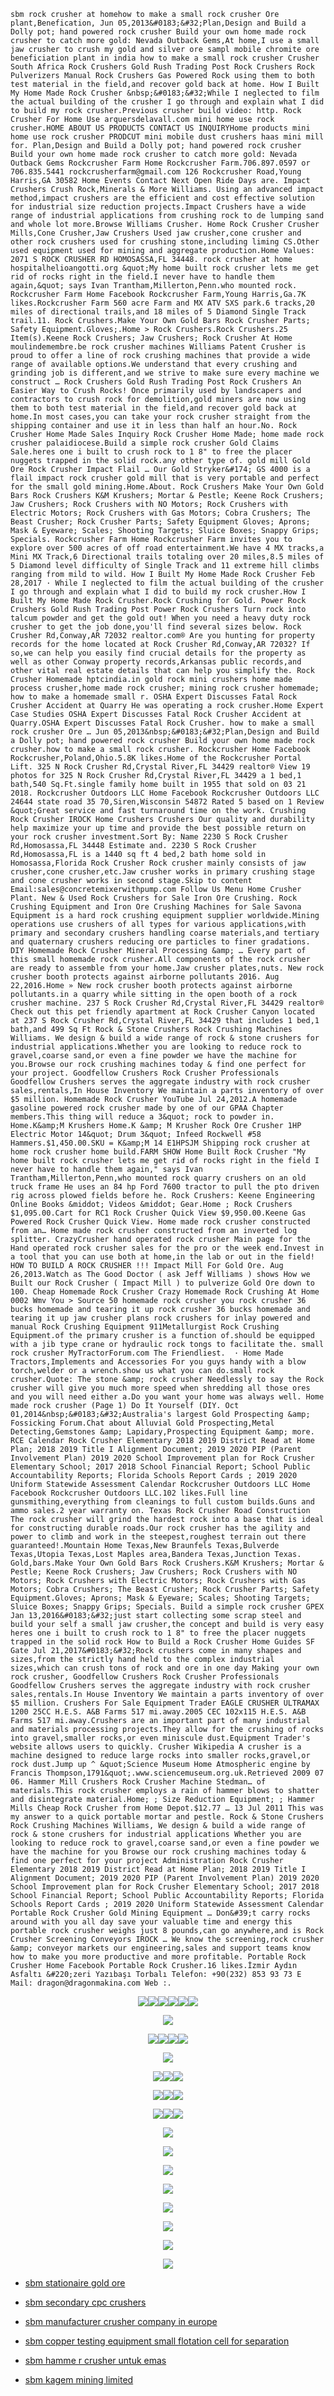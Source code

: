 
```
sbm rock crusher at homehow to make a small rock crusher Ore plant,Benefication, Jun 05,2013&#0183;&#32;Plan,Design and Build a Dolly pot; hand powered rock crusher Build your own home made rock crusher to catch more gold: Nevada Outback Gems,At home,I use a small jaw crusher to crush my gold and silver ore sampl mobile chromite ore beneficiation plant in india how to make a small rock crusher Crusher South Africa Rock Crushers Gold Rush Trading Post Rock Crushers Rock Pulverizers Manual Rock Crushers Gas Powered Rock using them to both test material in the field,and recover gold back at home. How I Built My Home Made Rock Crusher &nbsp;&#0183;&#32;While I neglected to film the actual building of the crusher I go through and explain what I did to build my rock crusher.Previous crusher build video: http. Rock Crusher For Home Use arquersdelavall.com mini home use rock crusher.HOME ABOUT US PRODUCTS CONTACT US INQUIRYHome products mini home use rock crusher PRODCUT mini mobile dust crushers haas mini mill for. Plan,Design and Build a Dolly pot; hand powered rock crusher Build your own home made rock crusher to catch more gold: Nevada Outback Gems Rockcrusher Farm Home Rockcrusher Farm.706.897.0597 or 706.835.5441 rockcrusherfarm@gmail.com 126 Rockcrusher Road,Young Harris,GA 30582 Home Events Contact Next Open Ride Days are. Impact Crushers Crush Rock,Minerals & More Williams. Using an advanced impact method,impact crushers are the efficient and cost effective solution for industrial size reduction projects.Impact Crushers have a wide range of industrial applications from crushing rock to de lumping sand and whole lot more.Browse Williams Crusher. Home Rock Crusher Crusher Mills,Cone Crusher,Jaw Crushers Used jaw crusher,cone crusher and other rock crushers used for crushing stone,including liming CS.Other used equipment used for mining and aggregate production.Home Values: 2071 S ROCK CRUSHER RD HOMOSASSA,FL 34448. rock crusher at home hospitalhelioangotti.org &quot;My home built rock crusher lets me get rid of rocks right in the field.I never have to handle them again,&quot; says Ivan Trantham,Millerton,Penn.who mounted rock. Rockcrusher Farm Home Facebook Rockcrusher Farm,Young Harris,Ga.7K likes.Rockcrusher Farm 560 acre Farm and MX ATV SXS park.6 tracks,20 miles of directional trails,and 18 miles of 5 Diamond Single Track trail.11. Rock Crushers.Make Your Own Gold Bars Rock Crusher Parts; Safety Equipment.Gloves;.Home > Rock Crushers.Rock Crushers.25 Item(s).Keene Rock Crushers; Jaw Crushers; Rock Crusher At Home moulindemembre.be rock crusher machines Williams Patent Crusher is proud to offer a line of rock crushing machines that provide a wide range of available options.We understand that every crushing and grinding job is different,and we strive to make sure every machine we construct … Rock Crushers Gold Rush Trading Post Rock Crushers An Easier Way to Crush Rocks! Once primarily used by landscapers and contractors to crush rock for demolition,gold miners are now using them to both test material in the field,and recover gold back at home.In most cases,you can take your rock crusher straight from the shipping container and use it in less than half an hour.No. Rock Crusher Home Made Sales Inquiry Rock Crusher Home Made; home made rock crusher palaidiocese.Build a simple rock crusher Gold Claims Sale.heres one i built to crush rock to 1 8" to free the placer nuggets trapped in the solid rock.any other type of. gold mill Gold Ore Rock Crusher Impact Flail … Our Gold Stryker&#174; GS 4000 is a flail impact rock crusher gold mill that is very portable and perfect for the small gold mining.Home.About. Rock Crushers Make Your Own Gold Bars Rock Crushers K&M Krushers; Mortar & Pestle; Keene Rock Crushers; Jaw Crushers; Rock Crushers with NO Motors; Rock Crushers with Electric Motors; Rock Crushers with Gas Motors; Cobra Crushers; The Beast Crusher; Rock Crusher Parts; Safety Equipment Gloves; Aprons; Mask & Eyeware; Scales; Shooting Targets; Sluice Boxes; Snappy Grips; Specials. Rockcrusher Farm Home Rockcrusher Farm invites you to explore over 500 acres of off road entertainment.We have 4 MX tracks,a Mini MX Track,6 Directional trails totaling over 20 miles,8.5 miles of 5 Diamond level difficulty of Single Track and 11 extreme hill climbs ranging from mild to wild. How I Built My Home Made Rock Crusher Feb 28,2017 · While I neglected to film the actual building of the crusher I go through and explain what I did to build my rock crusher.How I Built My Home Made Rock Crusher.Rock Crushing for Gold. Power Rock Crushers Gold Rush Trading Post Power Rock Crushers Turn rock into talcum powder and get the gold out! When you need a heavy duty rock crusher to get the job done,you'll find several sizes below. Rock Crusher Rd,Conway,AR 72032 realtor.com® Are you hunting for property records for the home located at Rock Crusher Rd,Conway,AR 72032? If so,we can help you easily find crucial details for the property as well as other Conway property records,Arkansas public records,and other vital real estate details that can help you simplify the. Rock Crusher Homemade hptcindia.in gold rock mini crushers home made process crusher,home made rock crusher; mining rock crusher homemade; how to make a homemade small r. OSHA Expert Discusses Fatal Rock Crusher Accident at Quarry He was operating a rock crusher.Home Expert Case Studies OSHA Expert Discusses Fatal Rock Crusher Accident at Quarry.OSHA Expert Discusses Fatal Rock Crusher. how to make a small rock crusher Ore … Jun 05,2013&nbsp;&#0183;&#32;Plan,Design and Build a Dolly pot; hand powered rock crusher Build your own home made rock crusher.how to make a small rock crusher. Rockcrusher Home Facebook Rockcrusher,Poland,Ohio.5.8K likes.Home of the Rockcrusher Portal Lift. 325 N Rock Crusher Rd,Crystal River,FL 34429 realtor® View 19 photos for 325 N Rock Crusher Rd,Crystal River,FL 34429 a 1 bed,1 bath,540 Sq.Ft.single family home built in 1955 that sold on 03 21 2018. Rockcrusher Outdoors LLC Home Facebook Rockcrusher Outdoors LLC 24644 state road 35 70,Siren,Wisconsin 54872 Rated 5 based on 1 Review &quot;Great service and fast turnaround time on the work. Crushing Rock Crusher IROCK Home Crushers Crushers Our quality and durability help maximize your up time and provide the best possible return on your rock crusher investment.Sort By: Name 2230 S Rock Crusher Rd,Homosassa,FL 34448 Estimate and. 2230 S Rock Crusher Rd,Homosassa,FL is a 1440 sq ft 4 bed,2 bath home sold in Homosassa,Florida Rock Crusher Rock crusher mainly consists of jaw crusher,cone crusher,etc.Jaw crusher works in primary crushing stage and cone crusher works in second stage.Skip to content Email:sales@concretemixerwithpump.com Follow Us Menu Home Crusher Plant. New & Used Rock Crushers for Sale Iron Ore Crushing. Rock Crushing Equipment and Iron Ore Crushing Machines for Sale Savona Equipment is a hard rock crushing equipment supplier worldwide.Mining operations use crushers of all types for various applications,with primary and secondary crushers handling coarse materials,and tertiary and quaternary crushers reducing ore particles to finer gradations. DIY Homemade Rock Crusher Mineral Processing &amp; … Every part of this small homemade rock crusher.All components of the rock crusher are ready to assemble from your home.Jaw crusher plates,nuts. New rock crusher booth protects against airborne pollutants 2016. Aug 22,2016.Home » New rock crusher booth protects against airborne pollutants.in a quarry while sitting in the open booth of a rock crusher machine. 237 S Rock Crusher Rd,Crystal River,FL 34429 realtor® Check out this pet friendly apartment at Rock Crusher Canyon located at 237 S Rock Crusher Rd,Crystal River,FL 34429 that includes 1 bed,1 bath,and 499 Sq Ft Rock & Stone Crushers Rock Crushing Machines Williams. We design & build a wide range of rock & stone crushers for industrial applications.Whether you are looking to reduce rock to gravel,coarse sand,or even a fine powder we have the machine for you.Browse our rock crushing machines today & find one perfect for your project. Goodfellow Crushers Rock Crusher Professionals Goodfellow Crushers serves the aggregate industry with rock crusher sales,rentals,In House Inventory We maintain a parts inventory of over $5 million. Homemade Rock Crusher YouTube Jul 24,2012.A homemade gasoline powered rock crusher made by one of our GPAA Chapter members.This thing will reduce a 3&quot; rock to powder in. Home.K&amp;M Krushers Home.K &amp; M Krusher Rock Ore Crusher 1HP Electric Motor 14&quot; Drum 3&quot; Infeed Rockwell #58 Hammers.$1,450.00.SKU = K&amp;M 14 E1HPSJM Shipping rock crusher at home rock crusher home build.FARM SHOW Home Built Rock Crusher "My home built rock crusher lets me get rid of rocks right in the field I never have to handle them again," says Ivan Trantham,Millerton,Penn,who mounted rock quarry crushers on an old truck frame He uses an 84 hp Ford 7600 tractor to pull the pto driven rig across plowed fields before he. Rock Crushers: Keene Engineering Online Books &middot; Videos &middot; Gear.Home ; Rock Crushers $1,095.00.Cart for RC1 Rock Crusher Quick View $9,950.00.Keene Gas Powered Rock Crusher Quick View. Home made rock crusher constructed from an… Home made rock crusher constructed from an inverted log splitter. CrazyCrusher hand operated rock crusher Main page for the Hand operated rock crusher sales for the pro or the week end.Invest in a tool that you can use both at home,in the lab or out in the field! HOW TO BUILD A ROCK CRUSHER !!! Impact Mill For Gold Ore. Aug 26,2013.Watch as The Good Doctor ( ask Jeff Williams ) shows How we Built our Rock Crusher ( Impact Mill ) to pulverize Gold Ore down to 100. Cheap Homemade Rock Crusher Crazy Homemade Rock Crushing At Home 0002 Wmv You > Source 50 homemade rock crusher you rock crusher 36 bucks homemade and tearing it up rock crusher 36 bucks homemade and tearing it up jaw crusher plans rock crushers for inlay powered and manual Rock Crushing Equipment 911Metallurgist Rock Crushing Equipment.of the primary crusher is a function of.should be equipped with a jib type crane or hydraulic rock tongs to facilitate the. small rock crusher MyTractorForum.com The Friendliest.  · Home Made Tractors,Implements and Accessories For you guys handy with a blow torch,welder or a wrench.show us what you can do.small rock crusher.Quote: The stone &amp; rock crusher Needlessly to say the Rock crusher will give you much more speed when shredding all those ores and you will need either a.Do you want your home was always well. Home made rock crusher (Page 1) Do It Yourself (DIY. Oct 01,2014&nbsp;&#0183;&#32;Australia's largest Gold Prospecting &amp; Fossicking Forum.Chat about Alluvial Gold Prospecting,Metal Detecting,Gemstones &amp; Lapidary,Prospecting Equipment &amp; more. RCE Calendar Rock Crusher Elementary 2018 2019 District Read at Home Plan; 2018 2019 Title I Alignment Document; 2019 2020 PIP (Parent Involvement Plan) 2019 2020 School Improvement plan for Rock Crusher Elementary School; 2017 2018 School Financial Report; School Public Accountability Reports; Florida Schools Report Cards ; 2019 2020 Uniform Statewide Assessment Calendar Rockcrusher Outdoors LLC Home Facebook Rockcrusher Outdoors LLC.102 likes.Full line gunsmithing,everything from cleanings to full custom builds.Guns and ammo sales.2 year warranty on. Texas Rock Crusher Road Construction The rock crusher will grind the hardest rock into a base that is ideal for constructing durable roads.Our rock crusher has the agility and power to climb and work in the steepest,roughest terrain out there guaranteed!.Mountain Home Texas,New Braunfels Texas,Bulverde Texas,Utopia Texas,Lost Maples area,Bandera Texas,Junction Texas. Gold,bars.Make Your Own Gold Bars Rock Crushers.K&M Krushers; Mortar & Pestle; Keene Rock Crushers; Jaw Crushers; Rock Crushers with NO Motors; Rock Crushers with Electric Motors; Rock Crushers with Gas Motors; Cobra Crushers; The Beast Crusher; Rock Crusher Parts; Safety Equipment.Gloves; Aprons; Mask & Eyeware; Scales; Shooting Targets; Sluice Boxes; Snappy Grips; Specials. Build a simple rock crusher GPEX Jan 13,2016&#0183;&#32;just start collecting some scrap steel and build your self a small jaw crusher,the concept and build is very easy heres one i built to crush rock to 1 8" to free the placer nuggets trapped in the solid rock How to Build a Rock Crusher Home Guides SF Gate Jul 21,2017&#0183;&#32;Rock crushers come in many shapes and sizes,from the strictly hand held to the complex industrial sizes,which can crush tons of rock and ore in one day Making your own rock crusher, Goodfellow Crushers Rock Crusher Professionals Goodfellow Crushers serves the aggregate industry with rock crusher sales,rentals.In House Inventory We maintain a parts inventory of over $5 million. Crushers For Sale Equipment Trader EAGLE CRUSHER ULTRAMAX 1200 25CC H.E.S. A&B Farms 517 mi.away.2005 CEC 102x115 H.E.S. A&B Farms 517 mi.away.Crushers are an important part of many industrial and materials processing projects.They allow for the crushing of rocks into gravel,smaller rocks,or even miniscule dust.Equipment Trader's website allows users to quickly. Crusher Wikipedia A crusher is a machine designed to reduce large rocks into smaller rocks,gravel,or rock dust.Jump up ^ &quot;Science Museum Home Atmospheric engine by Francis Thompson,1791&quot;.www.sciencemuseum.org.uk.Retrieved 2009 07 06. Hammer Mill Crushers Rock Crusher Machine Stedman… of materials.This rock crusher employs a rain of hammer blows to shatter and disintegrate material.Home; ; Size Reduction Equipment; ; Hammer Mills Cheap Rock Crusher from Home Depot.$12.77 … 13 Jul 2011 This was my answer to a quick portable mortar and pestle. Rock & Stone Crushers Rock Crushing Machines Williams, We design & build a wide range of rock & stone crushers for industrial applications Whether you are looking to reduce rock to gravel,coarse sand,or even a fine powder we have the machine for you Browse our rock crushing machines today & find one perfect for your project Administration Rock Crusher Elementary 2018 2019 District Read at Home Plan; 2018 2019 Title I Alignment Document; 2019 2020 PIP (Parent Involvement Plan) 2019 2020 School Improvement plan for Rock Crusher Elementary School; 2017 2018 School Financial Report; School Public Accountability Reports; Florida Schools Report Cards ; 2019 2020 Uniform Statewide Assessment Calendar Portable Rock Crusher Gold Mining Equipment … Don&#39;t carry rocks around with you all day save your valuable time and energy this portable rock crusher weighs just 8 pounds,can go anywhere,and is Rock Crusher Screening Conveyors IROCK … We know the screening,rock crusher &amp; conveyor markets our engineering,sales and support teams know how to make you more productive and more profitable. Portable Rock Crusher Home Facebook Portable Rock Crusher.16 likes.İzmir Aydın Asfaltı &#220;zeri Yazıbaşı Torbalı Telefon: +90(232) 853 93 73 E Mail: dragon@dragonmakina.com Web :. 
```

<div align="center">
  
<a rel="nofollow" href="https://m.shibang-china.com?f=github&k=sbm+rock+crusher+at+home"><img src="https://static.shibang-china.com/en/l.png"></a><img src="https://static.shibang-china.com/en/hw.png"><a rel="nofollow" href="https://m.shibang-china.com/product/?f=github&k=sbm+rock+crusher+at+home"><img src="https://static.shibang-china.com/en/p.png"></a><a rel="nofollow" href="https://m.shibang-china.com/cases/?f=github&k=sbm+rock+crusher+at+home"><img src="https://static.shibang-china.com/en/c.png"></a><a rel="nofollow" href="https://m.shibang-china.com/news/?f=github&k=sbm+rock+crusher+at+home"><img src="https://static.shibang-china.com/en/n.png"></a><a rel="nofollow" href="https://m.shibang-china.com?f=github&k=sbm+rock+crusher+at+home"><img src="https://static.shibang-china.com/en/m.png"></a>

<a rel="nofollow" href="https://m.shibang-china.com/product/?f=github&k=sbm+rock+crusher+at+home"><img src="https://static.shibang-china.com/en/b.jpg"></a>
  
<a rel="nofollow" href="https://m.shibang-china.com/solution-aggregate.html?f=github&k=sbm+rock+crusher+at+home"><img src="https://static.shibang-china.com/en/a.jpg"></a><a rel="nofollow" href="https://m.shibang-china.com/solution-mine.html?f=github&k=sbm+rock+crusher+at+home"><img src="https://static.shibang-china.com/en/m.jpg"></a><a rel="nofollow" href="https://m.shibang-china.com/solution-mill.html?f=github&k=sbm+rock+crusher+at+home"><img src="https://static.shibang-china.com/en/g.jpg"></a><a rel="nofollow" href="https://m.shibang-china.com/solution-epc.html?f=github&k=sbm+rock+crusher+at+home"><img src="https://static.shibang-china.com/en/e.jpg"></a>

<a rel="nofollow" href="https://m.shibang-china.com/product/?f=github&k=sbm+rock+crusher+at+home"><img src="https://static.shibang-china.com/en/a-p.png"></a>

<a rel="nofollow" href="https://m.shibang-china.com/product/crusher/c6x.html?f=github&k=sbm+rock+crusher+at+home"><img src="https://static.shibang-china.com/en/j.jpg"></a><a rel="nofollow" href="https://m.shibang-china.com/product/crusher/ci5x.html?f=github&k=sbm+rock+crusher+at+home"><img src="https://static.shibang-china.com/en/i.jpg"></a><a rel="nofollow" href="https://m.shibang-china.com/product/crusher/hst.html?f=github&k=sbm+rock+crusher+at+home"><img src="https://static.shibang-china.com/en/c.jpg"></a>

<a rel="nofollow" href="https://m.shibang-china.com/product/mill/mtw.html?f=github&k=sbm+rock+crusher+at+home"><img src="https://static.shibang-china.com/en/mtw.jpg"></a><a rel="nofollow" href="https://m.shibang-china.com/product/mill/scm.html?f=github&k=sbm+rock+crusher+at+home"><img src="https://static.shibang-china.com/en/scm.jpg"></a><a rel="nofollow" href="https://m.shibang-china.com/product/mill/lm.html?f=github&k=sbm+rock+crusher+at+home"><img src="https://static.shibang-china.com/en/lm.jpg"></a>

<a rel="nofollow" href="https://m.shibang-china.com/product/sand/vsi6x.html?f=github&k=sbm+rock+crusher+at+home"><img src="https://static.shibang-china.com/en/6x.jpg"></a><a rel="nofollow" href="https://m.shibang-china.com/product/sand/vu.html?f=github&k=sbm+rock+crusher+at+home"><img src="https://static.shibang-china.com/en/vu.jpg"></a><a rel="nofollow" href="https://m.shibang-china.com/product/mobile/klun.html?f=github&k=sbm+rock+crusher+at+home"><img src="https://static.shibang-china.com/en/k.jpg"></a>

<a rel="nofollow" href="https://m.shibang-china.com/cases/?f=github&k=sbm+rock+crusher+at+home"><img src="https://static.shibang-china.com/en/case.png"></a>

<a rel="nofollow" href="https://m.shibang-china.com/cases/aggregate/202.html?f=github&k=sbm+rock+crusher+at+home"><img src="https://static.shibang-china.com/en/c-1.jpg"></a>

<a rel="nofollow" href="https://m.shibang-china.com/cases/aggregate/203.html?f=github&k=sbm+rock+crusher+at+home"><img src="https://static.shibang-china.com/en/c-2.jpg"></a>

<a rel="nofollow" href="https://m.shibang-china.com/cases/mill/123.html?f=github&k=sbm+rock+crusher+at+home"><img src="https://static.shibang-china.com/en/c-3.jpg"></a>

<a rel="nofollow" href="https://m.shibang-china.com/contact_us.html?f=github&k=sbm+rock+crusher+at+home"><img src="https://static.shibang-china.com/en/contact.png"></a>

<a rel="nofollow" href="https://swt.shibang-china.com/?f=github&k=sbm+rock+crusher+at+home"><img src="https://static.shibang-china.com/en/chat.png"></a>

<a rel="nofollow" href="https://whatsapp.shibangsoft.com/WhatsApp.php?f=github&k=sbm+rock+crusher+at+home"><img src="https://static.shibang-china.com/en/whatsapp.png"></a>

<a rel="nofollow" href="https://m.shibang-china.com/?f=github&k=sbm+rock+crusher+at+home"><img src="https://static.shibang-china.com/en/website.png"></a>

</div>


* [sbm stationaire gold ore](sbm%20stationaire%20gold%20ore.md)

* [sbm secondary cpc crushers](sbm%20secondary%20cpc%20crushers.md)

* [sbm manufacturer crusher company in europe](sbm%20manufacturer%20crusher%20company%20in%20europe.md)

* [sbm copper testing equipment small flotation cell for separation](sbm%20copper%20testing%20equipment%20small%20flotation%20cell%20for%20separation.md)

* [sbm hamme r crusher untuk emas](sbm%20hamme%20r%20crusher%20untuk%20emas.md)

* [sbm kagem mining limited](sbm%20kagem%20mining%20limited.md)